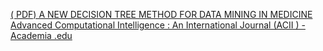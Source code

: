 [( PDF) A NEW DECISION TREE METHOD FOR DATA MINING IN MEDICINE   Advanced Computational Intelligence : An International Journal (ACII ) - Academia .edu](https://qi.tc/qi/112261)